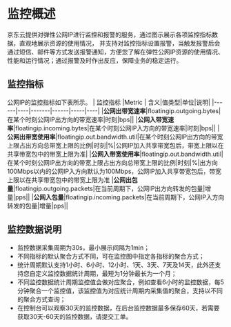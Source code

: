 # 监控概述

京东云提供对弹性公网IP进行监控和报警的服务，通过图示展示各项监控指标数据，直观地展示资源的使用情况，
并支持对监控指标设置报警，当触发报警后会通过短信、邮件等方式发送报警通知，方便您了解在弹性公网IP资源的使用情况、性能和运行情况；通过报警及时作出反应，保障业务的稳定运行。

## 监控指标

公网IP的监控指标如下表所示。
| 监控指标 |Metric  | 含义|值类型|单位|说明|
|------|----|-------|------|-----|----|
|**公网出带宽速率**|floatingip.outgoing.bytes|在某个时刻公网IP出方向的带宽速率|时刻|bps||
|**公网入带宽速率**|floatingip.incoming.bytes|在某个时刻公网IP入方向的带宽速率|时刻|bps||
|**公网出带宽使用率**|floatingip.out.bandwidth.util|在某个时刻公网IP出方向的带宽上限占出方向总带宽上限的比例|时刻|%|公网IP加入共享带宽包后，带宽上限以在共享带宽包中的带宽上限为准|
|**公网入带宽使用率**|floatingip.out.bandwidth.util|在某个时刻公网IP出方向的带宽上限占出方向总带宽上限的比例|时刻|%|出方向100Mbps以内的公网IP入方向默认为100Mbps，公网IP加入共享带宽包后，带宽上限以在共享带宽包中的带宽上限为准
|**公网出包量**|floatingip.outgoing.packets|在当前周期下，公网IP出方向转发的包量|增量|pps||
|**公网入包量**|floatingip.incoming.packets|在当前周期下，公网IP入方向转发的包量|增量|pps||

## 监控数据说明

* 监控数据采集周期为30s，最小展示间隔为1min；
* 不同指标的默认聚合方式不同，可在监控图中指定各指标的聚合方式；
* 统计周期默认支持1小时、6小时、12小时、1天、3天、7天及14天，此外还支持您自定义监控数据统计周期，最短为1分钟最长为一个月；
* 不同监控数据统计周期监控值会做对应聚合，例如查看6小时的监控数据，每5分钟聚合一个监控值，该监控值为对应统计周期内采集值的聚合，支持以不同的聚合方式查询；
* 在控制台可以观察30天的监控数据，在后台监控数据最多保存60天，若需要获取30天-60天的监控数据，请提交工单。

